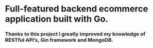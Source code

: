 # Full-featured backend ecommerce application built with Go.

### Thanks to this project I greatly improved my knowledge of RESTful API’s, Gin framework and MongoDB.
